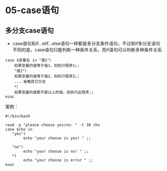 # 05-case语句


## 多分支case语句


- case语句和if...elif...else语句一样都是多分支条件语句，不过和if多分支语句不同的是，case语句只能判断一种条件关系，而if语句可以判断多种条件关系


```
case $变量名 in "值1"）
    如果变量的值等于值1，则执行程序1;;
    "值2"）
    如果变量的值等于值2，则执行程序2;;
    ....省略其它分支
    *）
    如果变量的值都不是以上的值，则执行此程序;;
esac
```


案例：

```
#!/bin/bash

read -p "please choose yes/no: " -t 30 cho
case $cho in 
   "yes")
        echo "your choose is yes! " ;;

   "no")
        echo "your choose is no! " ;;
   *)
        echo "your choose is error " ;;
esac

```


